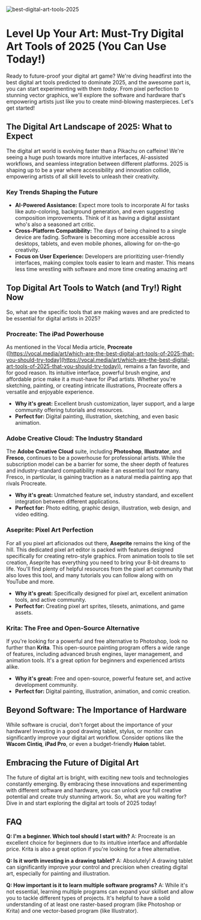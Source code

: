 ![best-digital-art-tools-2025](https://images.pexels.com/photos/4491910/pexels-photo-4491910.jpeg?auto=compress&cs=tinysrgb&fit=crop&h=627&w=1200)

# Level Up Your Art: Must-Try Digital Art Tools of 2025 (You Can Use Today!)

Ready to future-proof your digital art game? We're diving headfirst into the best digital art tools predicted to dominate 2025, and the awesome part is, you can start experimenting with them *today*. From pixel perfection to stunning vector graphics, we'll explore the software and hardware that's empowering artists just like you to create mind-blowing masterpieces. Let's get started!

## The Digital Art Landscape of 2025: What to Expect

The digital art world is evolving faster than a Pikachu on caffeine! We're seeing a huge push towards more intuitive interfaces, AI-assisted workflows, and seamless integration between different platforms. 2025 is shaping up to be a year where accessibility and innovation collide, empowering artists of all skill levels to unleash their creativity.

### Key Trends Shaping the Future

*   **AI-Powered Assistance:** Expect more tools to incorporate AI for tasks like auto-coloring, background generation, and even suggesting composition improvements. Think of it as having a digital assistant who's also a seasoned art critic.
*   **Cross-Platform Compatibility:** The days of being chained to a single device are fading. Software is becoming more accessible across desktops, tablets, and even mobile phones, allowing for on-the-go creativity.
*   **Focus on User Experience:** Developers are prioritizing user-friendly interfaces, making complex tools easier to learn and master. This means less time wrestling with software and more time creating amazing art!

## Top Digital Art Tools to Watch (and Try!) Right Now

So, what are the specific tools that are making waves and are predicted to be essential for digital artists in 2025?

### Procreate: The iPad Powerhouse

As mentioned in the Vocal Media article, **Procreate** ([https://vocal.media/art/which-are-the-best-digital-art-tools-of-2025-that-you-should-try-today](https://vocal.media/art/which-are-the-best-digital-art-tools-of-2025-that-you-should-try-today)), remains a fan favorite, and for good reason. Its intuitive interface, powerful brush engine, and affordable price make it a must-have for iPad artists. Whether you're sketching, painting, or creating intricate illustrations, Procreate offers a versatile and enjoyable experience.

*   **Why it's great:** Excellent brush customization, layer support, and a large community offering tutorials and resources.
*   **Perfect for:** Digital painting, illustration, sketching, and even basic animation.

### Adobe Creative Cloud: The Industry Standard

The **Adobe Creative Cloud** suite, including **Photoshop**, **Illustrator**, and **Fresco**, continues to be a powerhouse for professional artists. While the subscription model can be a barrier for some, the sheer depth of features and industry-standard compatibility make it an essential tool for many. Fresco, in particular, is gaining traction as a natural media painting app that rivals Procreate.

*   **Why it's great:** Unmatched feature set, industry standard, and excellent integration between different applications.
*   **Perfect for:** Photo editing, graphic design, illustration, web design, and video editing.

### Aseprite: Pixel Art Perfection

For all you pixel art aficionados out there, **Aseprite** remains the king of the hill. This dedicated pixel art editor is packed with features designed specifically for creating retro-style graphics. From animation tools to tile set creation, Aseprite has everything you need to bring your 8-bit dreams to life. You'll find plenty of helpful resources from the pixel art community that also loves this tool, and many tutorials you can follow along with on YouTube and more.

*   **Why it's great:** Specifically designed for pixel art, excellent animation tools, and active community.
*   **Perfect for:** Creating pixel art sprites, tilesets, animations, and game assets.

### Krita: The Free and Open-Source Alternative

If you're looking for a powerful and free alternative to Photoshop, look no further than **Krita**. This open-source painting program offers a wide range of features, including advanced brush engines, layer management, and animation tools. It's a great option for beginners and experienced artists alike.

*   **Why it's great:** Free and open-source, powerful feature set, and active development community.
*   **Perfect for:** Digital painting, illustration, animation, and comic creation.

## Beyond Software: The Importance of Hardware

While software is crucial, don't forget about the importance of your hardware! Investing in a good drawing tablet, stylus, or monitor can significantly improve your digital art workflow. Consider options like the **Wacom Cintiq**, **iPad Pro**, or even a budget-friendly **Huion** tablet.

## Embracing the Future of Digital Art

The future of digital art is bright, with exciting new tools and technologies constantly emerging. By embracing these innovations and experimenting with different software and hardware, you can unlock your full creative potential and create truly stunning artwork. So, what are you waiting for? Dive in and start exploring the digital art tools of 2025 today!

## FAQ

**Q: I'm a beginner. Which tool should I start with?**
A: Procreate is an excellent choice for beginners due to its intuitive interface and affordable price. Krita is also a great option if you're looking for a free alternative.

**Q: Is it worth investing in a drawing tablet?**
A: Absolutely! A drawing tablet can significantly improve your control and precision when creating digital art, especially for painting and illustration.

**Q: How important is it to learn multiple software programs?**
A: While it's not essential, learning multiple programs can expand your skillset and allow you to tackle different types of projects. It's helpful to have a solid understanding of at least one raster-based program (like Photoshop or Krita) and one vector-based program (like Illustrator).
